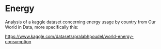 # Energy
Analysis of a kaggle dataset concerning energy usage by country from Our World in Data, more specifically this:

https://www.kaggle.com/datasets/pralabhpoudel/world-energy-consumption
